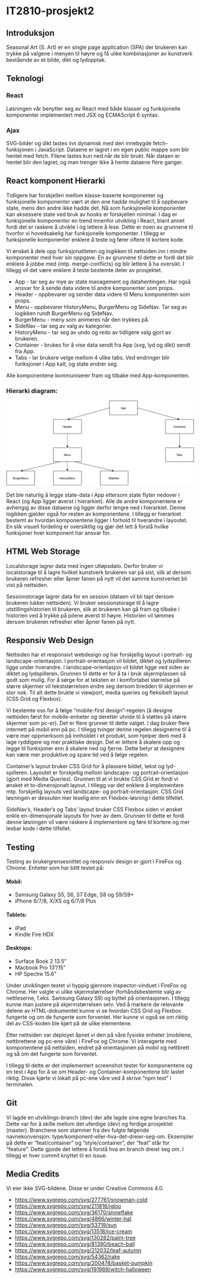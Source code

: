 # IT2810-prosjekt2

## Introduksjon
Seasonal Art (S. Art) er en single page application (SPA) der brukeren kan trykke på valgene i menyen til høyre og få ulike kombinasjoner av kunstverk bestående av et bilde, dikt og lydopptak.

## Teknologi

### React
Løsningen vår benytter seg av React med både klasser og funksjonelle komponenter implementert med JSX og ECMAScript 6 syntax. 

### Ajax
SVG-bilder og dikt lastes inn dynamisk med den innebygde fetch-funksjonen i JavaScript. Dataene er lagret i en egen public mappe som blir hentet med fetch. Filene lastes kun ned når de blir brukt. Når dataen er hentet blir den lagret, og man trenger ikke å hente dataene flere ganger.

## React komponent Hierarki
Tidligere har forskjellen mellom klasse-baserte komponenter og funksjonelle komponenter vært at den ene hadde mulighet til å oppbevare state, mens den andre ikke hadde det. Nå som funksjonelle komponenter kan aksessere state ved bruk av hooks er forskjellen minimal. I dag er funksjonelle komponenter en trend innenfor utvikling i React, blant annet fordi det er raskere å utvikle i og lettere å lese. Dette er noen av grunnene til hvorfor vi hovedsakelig har funksjonelle komponenter. I tillegg er funksjonelle komponenter enklere å teste og fører oftere til kortere kode.

Vi ønsket å dele opp funksjonaliteten og logikken til nettsiden inn i mindre komponenter med hver sin oppgave. En av grunnene til dette er fordi det blir enklere å jobbe med (mtp. merge-conflicts) og blir lettere å ha oversikt. I tillegg vil det være enklere å teste bestemte deler av prosjektet.


* App - tar seg av mye av state management og datahentingen. Har også ansvar for å sende data videre til andre komponenter som props.  
* Header - oppbevarer og sender data videre til Menu komponenten som props. 
* Menu - oppbevarer HistoryMenu, BurgerMenu og SideNav. Tar seg av logikken rundt BurgerMenu og SideNav.
* BurgerMenu - meny som animeres når den trykkes på.
* SideNav - tar seg av valg av kategorier.
* HistoryMenu - tar seg av undo og redo av tidligere valg gjort av brukeren. 
* Container - brukes for å vise data sendt fra App (svg, lyd og dikt) sendt fra App. 
* Tabs - lar brukere velge mellom 4 ulike tabs. Ved endringer blir funksjoner i App kalt, og state endrer seg.

Alle komponentene kommuniserer fram og tilbake med App-komponenten.

### Hierarki diagram:
![Alt text](./komponent-hierarki.png)

Det ble naturlig å legge state-data i App ettersom state flyter nedover i React (og App ligger øverst i hierarkiet). Alle de andre komponentene er avhengig av disse dataene og ligger derfor lengre ned i hierarkiet. Denne logikken gjelder også for resten av komponentene. I tillegg er hierarkiet bestemt av hvordan komponentene ligger i forhold til hverandre i layoutet. En slik visuell fordeling er oversiktlig og gjør det lett å forstå hvilke funksjoner hver komponent har ansvar for.


## HTML Web Storage
Localstorage lagrer data med ingen utløpsdato. Derfor bruker vi localstorage til å lagre hvilket kunstverk brukeren var på sist, slik at dersom brukeren refresher eller åpner fanen på nytt vil det samme kunstverket bli vist på nettsiden.

Sessionstorage lagrer data for en session (dataen vil bli tapt dersom brukeren lukker nettsiden). Vi bruker sessionstorage til å lagre utstillingshistorien til brukeren, slik at brukeren kan gå fram og tilbake i historien ved å trykke på pilene øverst til høyre. Historien vil tømmes dersom brukeren refresher eller åpner fanen på nytt.


## Responsiv Web Design
Nettsiden har et responsivt webdesign og har forskjellig layout i portrait- og landscape-orientasjon. I portrait-orientasjon vil bildet, diktet og lydspilleren ligge under hverandre. I landscape-orientasjon vil bildet ligge ved siden av diktet og lydspilleren. Grunnen til dette er for å ta i bruk skjermplassen så godt som mulig. For å sørge for at teksten er i komfortabel størrelse på større skjermer vil tekststørrelsen endre seg dersom bredden til skjermen er stor nok. Til alt dette brukte vi viewport, media queries og fleksibelt layout (CSS Grid og Flexbox).

Vi bestemte oss for å følge “mobile-first design”-regelen (å designe nettsiden først for mobile-enheter og deretter utvide til å støttes på større skjermer som pc-er). Det er flere grunner til dette valget. I dag bruker flere internett på mobil enn på pc. I tillegg tvinger denne regelen designerne til å være mer oppmerksom på innholdet i et produkt, som hjelper dem med å lage ryddigere og mer praktiske design. Det er lettere å skalere opp og legge til funksjoner enn å skalere ned og fjerne. Dette betyr at designere kan være mer produktive og spare tid ved å følge regelen. 

Container’s layout bruker CSS Grid for å plassere bildet, tekst og lyd-spilleren. Layoutet er forskjellig mellom landscape- og portrait-orientasjon (gjort med Media Queries). Grunnen til at vi brukte CSS Grid er fordi vi ønsket et to-dimensjonalt layout. I tillegg var det enklere å implementere mtp. forskjellig layouts ved landscape- og portrait-orientasjon. CSS Grid løsningen er dessuten mer leselig enn en Flexbox-løsning i dette tilfellet.

SideNav’s, Header’s og Tabs’ layout bruker CSS Flexbox siden vi ønsket enkle en-dimensjonale layouts for hver av dem. Grunnen til dette er fordi denne løsningen vil være raskere å implementere og føre til kortere og mer lesbar kode i dette tilfellet.

## Testing
Testing av brukergrensesnittet og responsiv design er gjort i FireFox og Chrome. Enheter som har blitt testet på:
#### Mobil:
* Samsung Galaxy S5, S6, S7 Edge, S8 og S9/S9+
* iPhone 6/7/8, X/XS og 6/7/8 Plus

#### Tablets:
* iPad
* Kindle Fire HDX

#### Desktops:
* Surface Book 2 13.5”
* Macbook Pro 13”/15”
* HP Spectre 15.6”

Under utviklingen testet vi hyppig gjennom inspector-vinduet i FireFox og Chrome. Her valgte vi ulike skjermstørrelser (forhåndsbestemte valg av nettleserne, f.eks. Samsung Galaxy S9) og byttet på orientasjonen. I tillegg kunne man justere på skjermstørrelsen selv. Ved å markere de relevante delene av HTML-dokumentet kunne vi se hvordan CSS Grid og Flexbox fungerte og om de fungerte som forventet. Her kunne vi også se om riktig del av CSS-koden ble kjørt på de ulike elementene. 

Etter nettsiden var deployet åpnet vi den på våre fysiske enheter (mobilene, nettbrettene og pc-ene våre) i FireFox og Chrome. Vi interagerte med komponentene på nettsiden, endret på orientasjonen på mobil og nettbrett og så om det fungerte som forventet.

I tillegg til dette er det implementert screenshot tester for komponentene og en test i App for å se om Header- og Container-komponentene blir lastet riktig. Disse kjørte vi lokalt på pc-ene våre ved å skrive “npm test” i terminalen.


## Git
Vi lagde en utviklings-branch (dev) der alle lagde sine egne branches fra. Dette var for å skille mellom det uferdige (dev) og ferdige prosjektet (master). Branchene som stammer fra dev fulgte følgende navnekonvensjon: type/komponent-eller-hva-det-dreier-seg-om. Eksempler på dette er “feat/container” og “style/container”, der “feat” står for “feature”. Dette gjorde det lettere å forstå hva en branch dreiet seg om. I tillegg er hver commit knyttet til en issue.

## Media Credits
Vi eier ikke SVG-bildene. Disse er under Creative Commons 4.0.
* https://www.svgrepo.com/svg/277761/snowman-cold
* https://www.svgrepo.com/svg/211816/igloo
* https://www.svgrepo.com/svg/36170/snowflake
* https://www.svgrepo.com/svg/4866/winter-hat
* https://www.svgrepo.com/svg/53719/sun
* https://www.svgrepo.com/svg/13518/ice-cream
* https://www.svgrepo.com/svg/130282/palm-tree
* https://www.svgrepo.com/svg/81390/beach-ball
* https://www.svgrepo.com/svg/212032/leaf-autumn
* https://www.svgrepo.com/svg/54362/rake
* https://www.svgrepo.com/svg/200478/basket-pumpkin
* https://www.svgrepo.com/svg/191989/witch-halloween
